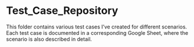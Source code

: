 # Test_Case_Repository

This folder contains various test cases I’ve created for different scenarios. Each test case is documented in a corresponding Google Sheet, where the scenario is also described in detail.
